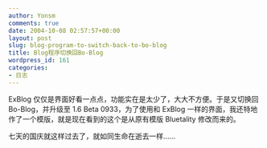 ```yaml
---
author: Yonsm
comments: true
date: 2004-10-08 02:57:57+00:00
layout: post
slug: blog-program-to-switch-back-to-bo-blog
title: Blog程序切换回Bo-Blog
wordpress_id: 161
categories:
- 日志
---
```


ExBlog 仅仅是界面好看一点点，功能实在是太少了，大大不方便。于是又切换回 Bo-Blog，并升级至 1.6 Beta 0933，为了使用和 ExBlog 一样的界面，我还特地作了一个模版，就是现在看到的这个是从原有模版 Bluetality 修改而来的。

七天的国庆就这样过去了，就如同生命在逝去一样……

